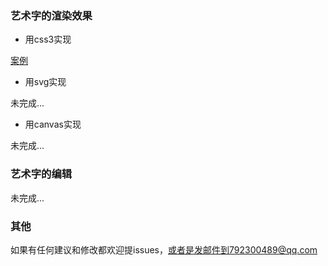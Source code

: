 ### 艺术字的渲染效果

- 用css3实现 

[案例](https://guimeisang.github.io/art-word-editor/ArtRenderByCss3/index.html)

- 用svg实现

未完成...

- 用canvas实现

未完成...


### 艺术字的编辑

未完成...

### 其他

如果有任何建议和修改都欢迎提issues，或者是发邮件到792300489@qq.com

